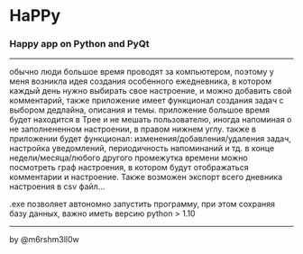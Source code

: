 # HaPPy
### Happy app on Python and PyQt
----------------------------------------
обычно люди большое время проводят за компьютером, поэтому у меня возникла идея создания особенного ежедневника, 
в котором каждый день нужно выбирать свое настроение, и можно добавить свой комментарий, 
также приложение имеет функционал создания задач с выбором дедлайна, описания и темы. 
приложение большое время будет находится в Трее и не мешать пользователю, иногда напоминая о не 
заполнененном настроении, в правом нижнем углу. также в приложении будет функционал: 
изменения/добавления/удаления задач, настройка уведомлений, периодичность напоминаний и тд.
в конце недели/месяца/любого другого промежутка времени можно посмотреть граф настроения, в котором будут отображаться
комментарии и настроение. Также возможен экспорт всего дневника настроения в csv файл...

.exe позволяет автономно запустить программу, при этом сохраняя базу данных, важно иметь версию python > 1.10

---------------------------------------
by @m6rshm3ll0w
